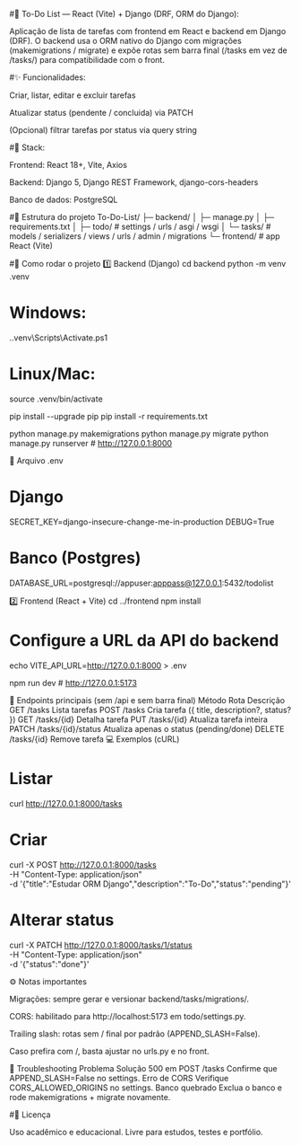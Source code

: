 #📝 To-Do List — React (Vite) + Django (DRF, ORM do Django):

Aplicação de lista de tarefas com frontend em React e backend em Django (DRF).
O backend usa o ORM nativo do Django com migrações (makemigrations / migrate) e expõe rotas sem barra final (/tasks em vez de /tasks/) para compatibilidade com o front.

#✨ Funcionalidades:

Criar, listar, editar e excluir tarefas

Atualizar status (pendente / concluida) via PATCH

(Opcional) filtrar tarefas por status via query string

#🧱 Stack:

Frontend: React 18+, Vite, Axios

Backend: Django 5, Django REST Framework, django-cors-headers

Banco de dados: PostgreSQL

#📁 Estrutura do projeto
To-Do-List/
├─ backend/
│  ├─ manage.py
│  ├─ requirements.txt
│  ├─ todo/            # settings / urls / asgi / wsgi
│  └─ tasks/           # models / serializers / views / urls / admin / migrations
└─ frontend/           # app React (Vite)

#🚀 Como rodar o projeto
1️⃣ Backend (Django)
cd backend
python -m venv .venv
# Windows:
.\.venv\Scripts\Activate.ps1
# Linux/Mac:
source .venv/bin/activate

pip install --upgrade pip
pip install -r requirements.txt

python manage.py makemigrations
python manage.py migrate
python manage.py runserver  # http://127.0.0.1:8000

📄 Arquivo .env
# Django
SECRET_KEY=django-insecure-change-me-in-production
DEBUG=True

# Banco (Postgres)
DATABASE_URL=postgresql://appuser:apppass@127.0.0.1:5432/todolist

2️⃣ Frontend (React + Vite)
cd ../frontend
npm install

# Configure a URL da API do backend
echo VITE_API_URL=http://127.0.0.1:8000 > .env

npm run dev  # http://127.0.0.1:5173

🔌 Endpoints principais (sem /api e sem barra final)
Método	Rota	Descrição
GET	/tasks	Lista tarefas
POST	/tasks	Cria tarefa ({ title, description?, status? })
GET	/tasks/{id}	Detalha tarefa
PUT	/tasks/{id}	Atualiza tarefa inteira
PATCH	/tasks/{id}/status	Atualiza apenas o status (pending/done)
DELETE	/tasks/{id}	Remove tarefa
💻 Exemplos (cURL)
# Listar
curl http://127.0.0.1:8000/tasks

# Criar
curl -X POST http://127.0.0.1:8000/tasks \
  -H "Content-Type: application/json" \
  -d '{"title":"Estudar ORM Django","description":"To-Do","status":"pending"}'

# Alterar status
curl -X PATCH http://127.0.0.1:8000/tasks/1/status \
  -H "Content-Type: application/json" \
  -d '{"status":"done"}'

⚙️ Notas importantes

Migrações: sempre gerar e versionar backend/tasks/migrations/.

CORS: habilitado para http://localhost:5173 em todo/settings.py.

Trailing slash: rotas sem / final por padrão (APPEND_SLASH=False).

Caso prefira com /, basta ajustar no urls.py e no front.

🧪 Troubleshooting
Problema	Solução
500 em POST /tasks	Confirme que APPEND_SLASH=False no settings.
Erro de CORS	Verifique CORS_ALLOWED_ORIGINS no settings.
Banco quebrado	Exclua o banco e rode makemigrations + migrate novamente.

#📄 Licença

Uso acadêmico e educacional. Livre para estudos, testes e portfólio.